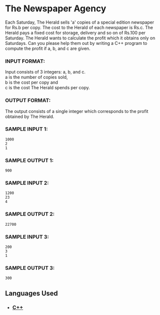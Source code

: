 # The Newspaper Agency

Each Saturday, The Herald sells 'a' copies of a special edition newspaper for Rs.b per copy. The cost to the Herald of each newspaper is Rs.c. The Herald pays a fixed cost for storage, delivery and so on of Rs.100 per Saturday. The Herald wants to calculate the profit which it obtains only on Saturdays. Can you please help them out by writing a C++ program to compute the profit if a, b, and c are given.

### INPUT FORMAT:

Input consists of 3 integers: a, b, and c. <br>
a is the number of copies sold, <br> 
b is the cost per copy and <br>
c is the cost The Herald spends per copy.

### OUTPUT FORMAT:

The output consists of a single integer which corresponds to the profit obtained by The Herald.

### SAMPLE INPUT 1:

```
1000
2
1
```

### SAMPLE OUTPUT 1:

```
900
```

### SAMPLE INPUT 2:

```
1200
23
4
```

### SAMPLE OUTPUT 2:

```
22700
```

### SAMPLE INPUT 3:

```
200
3
1
```

### SAMPLE OUTPUT 3:

```
300
```

## Languages Used

- ### [C++](question_03.cpp)

